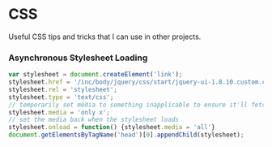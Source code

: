 CSS
===
Useful CSS tips and tricks that I can use in other projects.

### Asynchronous Stylesheet Loading
```javascript
var stylesheet = document.createElement('link');
stylesheet.href = '/inc/body/jquery/css/start/jquery-ui-1.8.10.custom.css';
stylesheet.rel = 'stylesheet';
stylesheet.type = 'text/css';
// temporarily set media to something inapplicable to ensure it'll fetch without blocking render
stylesheet.media = 'only x';
// set the media back when the stylesheet loads
stylesheet.onload = function() {stylesheet.media = 'all'}
document.getElementsByTagName('head')[0].appendChild(stylesheet);
```

